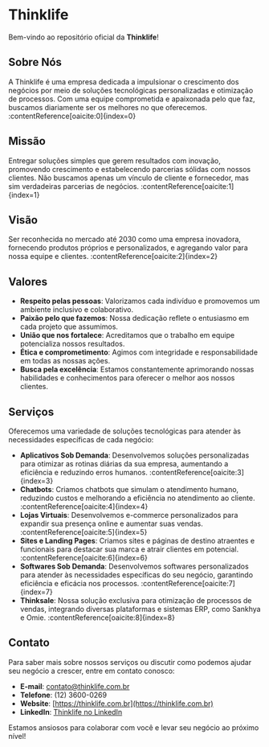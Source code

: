 # Thinklife

Bem-vindo ao repositório oficial da **Thinklife**!

## Sobre Nós

A Thinklife é uma empresa dedicada a impulsionar o crescimento dos negócios por meio de soluções tecnológicas personalizadas e otimização de processos. Com uma equipe comprometida e apaixonada pelo que faz, buscamos diariamente ser os melhores no que oferecemos. :contentReference[oaicite:0]{index=0}

## Missão

Entregar soluções simples que gerem resultados com inovação, promovendo crescimento e estabelecendo parcerias sólidas com nossos clientes. Não buscamos apenas um vínculo de cliente e fornecedor, mas sim verdadeiras parcerias de negócios. :contentReference[oaicite:1]{index=1}

## Visão

Ser reconhecida no mercado até 2030 como uma empresa inovadora, fornecendo produtos próprios e personalizados, e agregando valor para nossa equipe e clientes. :contentReference[oaicite:2]{index=2}

## Valores

- **Respeito pelas pessoas**: Valorizamos cada indivíduo e promovemos um ambiente inclusivo e colaborativo.
- **Paixão pelo que fazemos**: Nossa dedicação reflete o entusiasmo em cada projeto que assumimos.
- **União que nos fortalece**: Acreditamos que o trabalho em equipe potencializa nossos resultados.
- **Ética e comprometimento**: Agimos com integridade e responsabilidade em todas as nossas ações.
- **Busca pela excelência**: Estamos constantemente aprimorando nossas habilidades e conhecimentos para oferecer o melhor aos nossos clientes.

## Serviços

Oferecemos uma variedade de soluções tecnológicas para atender às necessidades específicas de cada negócio:

- **Aplicativos Sob Demanda**: Desenvolvemos soluções personalizadas para otimizar as rotinas diárias da sua empresa, aumentando a eficiência e reduzindo erros humanos. :contentReference[oaicite:3]{index=3}
- **Chatbots**: Criamos chatbots que simulam o atendimento humano, reduzindo custos e melhorando a eficiência no atendimento ao cliente. :contentReference[oaicite:4]{index=4}
- **Lojas Virtuais**: Desenvolvemos e-commerce personalizados para expandir sua presença online e aumentar suas vendas. :contentReference[oaicite:5]{index=5}
- **Sites e Landing Pages**: Criamos sites e páginas de destino atraentes e funcionais para destacar sua marca e atrair clientes em potencial. :contentReference[oaicite:6]{index=6}
- **Softwares Sob Demanda**: Desenvolvemos softwares personalizados para atender às necessidades específicas do seu negócio, garantindo eficiência e eficácia nos processos. :contentReference[oaicite:7]{index=7}
- **Thinksale**: Nossa solução exclusiva para otimização de processos de vendas, integrando diversas plataformas e sistemas ERP, como Sankhya e Omie. :contentReference[oaicite:8]{index=8}

## Contato

Para saber mais sobre nossos serviços ou discutir como podemos ajudar seu negócio a crescer, entre em contato conosco:

- **E-mail**: contato@thinklife.com.br
- **Telefone**: (12) 3600-0269
- **Website**: [https://thinklife.com.br](https://thinklife.com.br)
- **LinkedIn**: [Thinklife no LinkedIn](https://www.linkedin.com/company/thinklife)

Estamos ansiosos para colaborar com você e levar seu negócio ao próximo nível!
